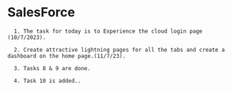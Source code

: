 # SalesForce

      1. The task for today is to Experience the cloud login page (10/7/2023).
      
      2. Create attractive lightning pages for all the tabs and create a dashboard on the home page.(11/7/23).
      
      3. Tasks 8 & 9 are done.
      
      4. Task 10 is added..


